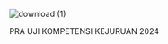 ![download (1)](https://github.com/Farizz19/Fariz-PraUKK/assets/114378228/80b8f4d0-25e8-4722-ad8c-ef8d180893f5)

PRA UJI KOMPETENSI KEJURUAN 2024

